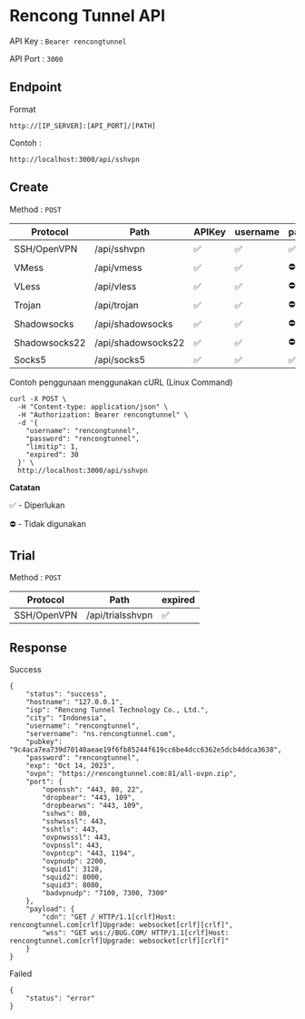 
# Rencong Tunnel API

API Key : `Bearer rencongtunnel`

API Port : `3000`

## Endpoint

Format

    http://[IP_SERVER]:[API_PORT]/[PATH]

Contoh :

    http://localhost:3000/api/sshvpn

## Create

Method : `POST`

|Protocol|Path|APIKey|username|password|limitip|quota|expired|
|--|--|--|--|--|--|--|--|
|SSH/OpenVPN|/api/sshvpn|✅|✅|✅|✅|⛔️|✅|
|VMess|/api/vmess|✅|✅|⛔️|✅|✅|✅|
|VLess|/api/vless|✅|✅|⛔️|✅|✅|✅|
|Trojan|/api/trojan|✅|✅|⛔️|✅|✅|✅|
|Shadowsocks|/api/shadowsocks|✅|✅|⛔️|✅|✅|✅|
|Shadowsocks22|/api/shadowsocks22|✅|✅|⛔️|✅|✅|✅|
|Socks5|/api/socks5|✅|✅|✅|✅|✅|✅|


Contoh penggunaan menggunakan cURL (Linux Command)
```
curl -X POST \
  -H "Content-type: application/json" \
  -H "Authorization: Bearer rencongtunnel" \
  -d '{
    "username": "rencongtunnel",
    "password": "rencongtunnel",
    "limitip": 1,
    "expired": 30
  }' \
  http://localhost:3000/api/sshvpn
```

**Catatan**

✅ - Diperlukan

⛔️ - Tidak digunakan


## Trial

Method : `POST`

|Protocol|Path|expired|
|--|--|--|
|SSH/OpenVPN|/api/trialsshvpn|✅|















## Response

Success

```
{
    "status": "success",
    "hostname": "127.0.0.1",
    "isp": "Rencong Tunnel Technology Co., Ltd.",
    "city": "Indonesia",
    "username": "rencongtunnel",
    "servername": "ns.rencongtunnel.com",
    "pubkey": "9c4aca7ea739d70140aeae19f6fb85244f619cc6be4dcc6362e5dcb4ddca3638",
    "password": "rencongtunnel",
    "exp": "Oct 14, 2023",
    "ovpn": "https://rencongtunnel.com:81/all-ovpn.zip",
    "port": {
        "openssh": "443, 80, 22",
        "dropbear": "443, 109",
        "dropbearws": "443, 109",
        "sshws": 80,
        "sshwsssl": 443,
        "sshtls": 443,
        "ovpnwsssl": 443,
        "ovpnssl": 443,
        "ovpntcp": "443, 1194",
        "ovpnudp": 2200,
        "squid1": 3128,
        "squid2": 8000,
        "squid3": 8080,
        "badvpnudp": "7100, 7300, 7300"
    },
    "payload": {
        "cdn": "GET / HTTP/1.1[crlf]Host: rencongtunnel.com[crlf]Upgrade: websocket[crlf][crlf]",
        "wss": "GET wss://BUG.COM/ HTTP/1.1[crlf]Host: rencongtunnel.com[crlf]Upgrade: websocket[crlf][crlf]"
    }
}
```

Failed
```
{
    "status": "error"
}
```
